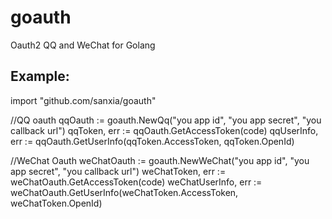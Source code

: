 # goauth
Oauth2 QQ and WeChat for Golang

Example:
---------------
import "github.com/sanxia/goauth"

//QQ oauth
qqOauth := goauth.NewQq("you app id", "you app secret", "you callback url")
qqToken, err := qqOauth.GetAccessToken(code)
qqUserInfo, err := qqOauth.GetUserInfo(qqToken.AccessToken, qqToken.OpenId)

//WeChat Oauth
weChatOauth := goauth.NewWeChat("you app id", "you app secret", "you callback url")
weChatToken, err := weChatOauth.GetAccessToken(code)
weChatUserInfo, err := weChatOauth.GetUserInfo(weChatToken.AccessToken, weChatToken.OpenId)
